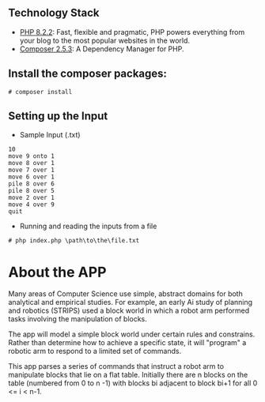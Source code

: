 ## Technology Stack

- [PHP 8.2.2](https://php.net): Fast, flexible and pragmatic, PHP powers everything from your blog to the most popular websites in the world.
- [Composer 2.5.3](https://getcomposer.org): A Dependency Manager for PHP.

##  Install the composer packages:

```
# composer install
```

## Setting up the Input

- Sample Input (.txt)

```
10
move 9 onto 1
move 8 over 1
move 7 over 1
move 6 over 1
pile 8 over 6
pile 8 over 5
move 2 over 1
move 4 over 9 
quit
```

- Running and reading the inputs from a file

```
# php index.php \path\to\the\file.txt
```

# About the APP

Many areas of Computer Science use simple, abstract domains for both analytical and empirical studies. For example, an early Ai study of planning and robotics (STRIPS) used a block world in which a robot arm performed tasks involving the manipulation of blocks. 

The app will model a simple block world under certain rules and constrains. Rather than determine how to achieve a specific state, it will "program" a robotic arm to respond to a limited set of commands.  

This app parses a series of commands that instruct a robot arm to manipulate blocks that lie on a flat table. Initially there are n blocks on the table (numbered from 0 to n -1) with blocks bi adjacent to block bi+1 for all 0 <= i < n-1.

